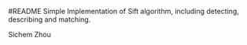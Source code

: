 #README
Simple Implementation of Sift algorithm, including detecting, describing and
matching.

Sichem Zhou
